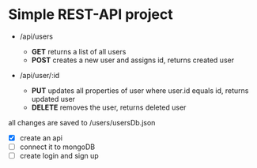 # Simple REST-API project

* /api/users
    - **GET** returns a list of all users
    - **POST** creates a new user and assigns id, returns created user

* /api/user/:id
    - **PUT** updates all properties of user where user.id equals id, returns updated user
    - **DELETE** removes the user, returns deleted user

all changes are saved to /users/usersDb.json

- [x] create an api
- [ ] connect it to mongoDB
- [ ] create login and sign up